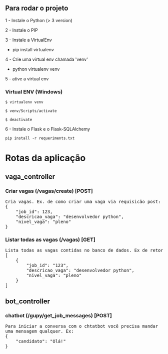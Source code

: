 ## Para rodar o projeto

1 - Instale o Python (> 3 version)

2 - Instale o PIP

3 - Instale a VirtualEnv
 - pip install virtualenv

4 - Crie uma virtual env chamada 'venv'
- python virtualenv venv

5 - ative a virtual env


### Virtual ENV (Windows)


``` 
$ virtualenv venv
```

```
$ venv/Scripts/activate
```

```
$ deactivate
```

6 - Instale o Flask e o Flask-SQLAlchemy

``` 
pip install -r requeriments.txt
```

# Rotas da aplicação

## vaga_controller

### Criar vagas (/vagas/create) [POST]
<pre>
Cria vagas. Ex. de como criar uma vaga via requisicão post: 
{
    "job_id": 123, 
    "descricao_vaga": "desenvolvedor python", 
    "nivel_vaga": "pleno"
}
</pre>

### Listar todas as vagas (/vagas) [GET]
<pre>
Lista todas as vagas contidas no banco de dados. Ex de retorno:
[
    {
        "job_id": "123",
        "descricao_vaga": "desenvolvedor python",
        "nivel_vaga": "pleno"
    }
]
</pre>

## bot_controller

### chatbot (/gupy/get_job_messages) [POST]
<pre>
Para iniciar a conversa com o chtatbot você precisa mandar
uma mensagem qualquer. Ex:
{
    "candidato": "Olá!"
}
</pre>
